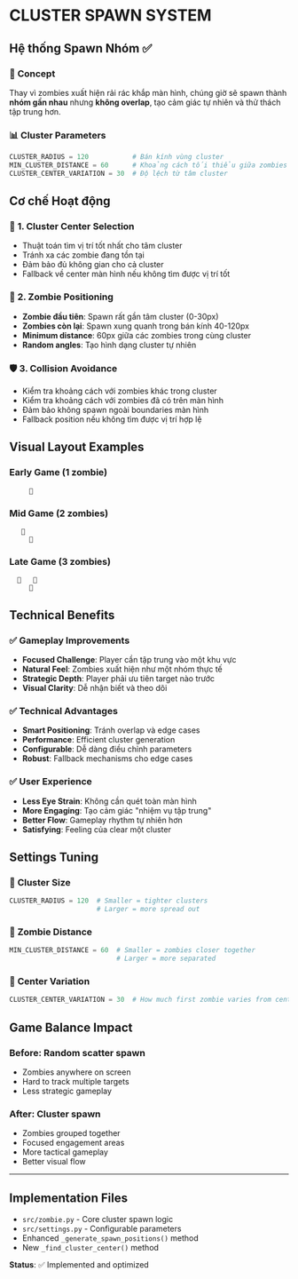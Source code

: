 # CLUSTER SPAWN SYSTEM

## Hệ thống Spawn Nhóm ✅

### 🎯 **Concept**
Thay vì zombies xuất hiện rải rác khắp màn hình, chúng giờ sẽ spawn thành **nhóm gần nhau** nhưng **không overlap**, tạo cảm giác tự nhiên và thử thách tập trung hơn.

### 📊 **Cluster Parameters**
```python
CLUSTER_RADIUS = 120           # Bán kính vùng cluster
MIN_CLUSTER_DISTANCE = 60      # Khoảng cách tối thiểu giữa zombies
CLUSTER_CENTER_VARIATION = 30  # Độ lệch từ tâm cluster
```

## Cơ chế Hoạt động

### 🎲 **1. Cluster Center Selection**
- Thuật toán tìm vị trí tốt nhất cho tâm cluster
- Tránh xa các zombie đang tồn tại
- Đảm bảo đủ không gian cho cả cluster
- Fallback về center màn hình nếu không tìm được vị trí tốt

### 👥 **2. Zombie Positioning**
- **Zombie đầu tiên**: Spawn rất gần tâm cluster (0-30px)
- **Zombies còn lại**: Spawn xung quanh trong bán kính 40-120px
- **Minimum distance**: 60px giữa các zombies trong cùng cluster
- **Random angles**: Tạo hình dạng cluster tự nhiên

### 🛡️ **3. Collision Avoidance**
- Kiểm tra khoảng cách với zombies khác trong cluster
- Kiểm tra khoảng cách với zombies đã có trên màn hình
- Đảm bảo không spawn ngoài boundaries màn hình
- Fallback position nếu không tìm được vị trí hợp lệ

## Visual Layout Examples

### Early Game (1 zombie)
```
     🧟
```

### Mid Game (2 zombies)
```
   🧟
     🧟
```

### Late Game (3 zombies)
```
  🧟   🧟
     🧟
```

## Technical Benefits

### ✅ **Gameplay Improvements**
- **Focused Challenge**: Player cần tập trung vào một khu vực
- **Natural Feel**: Zombies xuất hiện như một nhóm thực tế
- **Strategic Depth**: Player phải ưu tiên target nào trước
- **Visual Clarity**: Dễ nhận biết và theo dõi

### ✅ **Technical Advantages**
- **Smart Positioning**: Tránh overlap và edge cases
- **Performance**: Efficient cluster generation
- **Configurable**: Dễ dàng điều chỉnh parameters
- **Robust**: Fallback mechanisms cho edge cases

### ✅ **User Experience**
- **Less Eye Strain**: Không cần quét toàn màn hình
- **More Engaging**: Tạo cảm giác "nhiệm vụ tập trung"
- **Better Flow**: Gameplay rhythm tự nhiên hơn
- **Satisfying**: Feeling của clear một cluster

## Settings Tuning

### 🔧 **Cluster Size**
```python
CLUSTER_RADIUS = 120  # Smaller = tighter clusters
                      # Larger = more spread out
```

### 🔧 **Zombie Distance** 
```python
MIN_CLUSTER_DISTANCE = 60  # Smaller = zombies closer together
                           # Larger = more separated
```

### 🔧 **Center Variation**
```python
CLUSTER_CENTER_VARIATION = 30  # How much first zombie varies from center
```

## Game Balance Impact

### **Before**: Random scatter spawn
- Zombies anywhere on screen
- Hard to track multiple targets
- Less strategic gameplay

### **After**: Cluster spawn
- Zombies grouped together
- Focused engagement areas
- More tactical gameplay
- Better visual flow

---

## Implementation Files
- `src/zombie.py` - Core cluster spawn logic
- `src/settings.py` - Configurable parameters
- Enhanced `_generate_spawn_positions()` method
- New `_find_cluster_center()` method

**Status**: ✅ Implemented and optimized
